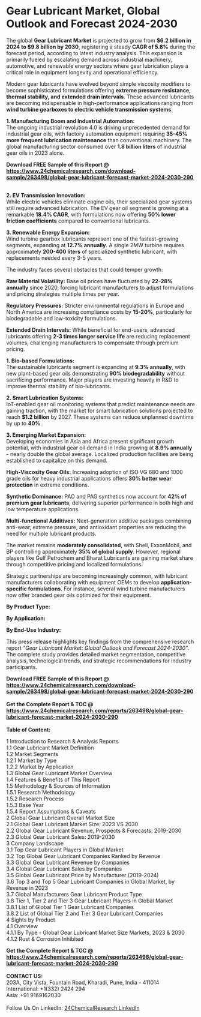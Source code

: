 <h1>Gear Lubricant Market, Global Outlook and Forecast 2024-2030</h1><p>The global <strong>Gear Lubricant Market</strong> is projected to grow from <strong>$6.2 billion in 2024 to $9.8 billion by 2030</strong>, registering a steady <strong>CAGR of 5.8%</strong> during the forecast period, according to latest industry analysis. This expansion is primarily fueled by escalating demand across industrial machinery, automotive, and renewable energy sectors where gear lubrication plays a critical role in equipment longevity and operational efficiency.</p><p>Modern gear lubricants have evolved beyond simple viscosity modifiers to become sophisticated formulations offering <strong>extreme pressure resistance, thermal stability, and extended drain intervals</strong>. These advanced lubricants are becoming indispensable in high-performance applications ranging from <strong>wind turbine gearboxes to electric vehicle transmission systems</strong>.</p><p><strong>1. Manufacturing Boom and Industrial Automation:</strong><br>
The ongoing industrial revolution 4.0 is driving unprecedented demand for industrial gear oils, with factory automation equipment requiring <strong>35-45% more frequent lubrication maintenance</strong> than conventional machinery. The global manufacturing sector consumed over <strong>1.8 billion liters</strong> of industrial gear oils in 2023 alone.</p><div><b>Download FREE Sample of this Report @ 
            <a href="https://www.24chemicalresearch.com/download-sample/263498/global-gear-lubricant-forecast-market-2024-2030-290">
            https://www.24chemicalresearch.com/download-sample/263498/global-gear-lubricant-forecast-market-2024-2030-290</a></b></div><br><p><strong>2. EV Transmission Innovation:</strong><br>
While electric vehicles eliminate engine oils, their specialized gear systems still require advanced lubrication. The EV gear oil segment is growing at a remarkable <strong>18.4% CAGR</strong>, with formulations now offering <strong>50% lower friction coefficients</strong> compared to conventional lubricants.</p><p><strong>3. Renewable Energy Expansion:</strong><br>
Wind turbine gearbox lubricants represent one of the fastest-growing segments, expanding at <strong>12.7% annually</strong>. A single 2MW turbine requires approximately <strong>200-400 liters</strong> of specialized synthetic lubricant, with replacements needed every 3-5 years.</p><p>The industry faces several obstacles that could temper growth:</p><p><strong>Raw Material Volatility:</strong> Base oil prices have fluctuated by <strong>22-28% annually</strong> since 2020, forcing lubricant manufacturers to adjust formulations and pricing strategies multiple times per year.</p><p><strong>Regulatory Pressures:</strong> Stricter environmental regulations in Europe and North America are increasing compliance costs by <strong>15-20%</strong>, particularly for biodegradable and low-toxicity formulations.</p><p><strong>Extended Drain Intervals:</strong> While beneficial for end-users, advanced lubricants offering <strong>2-3 times longer service life</strong> are reducing replacement volumes, challenging manufacturers to compensate through premium pricing.</p><p><strong>1. Bio-based Formulations:</strong><br>
The sustainable lubricants segment is expanding at <strong>9.3% annually</strong>, with new plant-based gear oils demonstrating <strong>90% biodegradability</strong> without sacrificing performance. Major players are investing heavily in R&amp;D to improve thermal stability of bio-lubricants.</p><p><strong>2. Smart Lubrication Systems:</strong><br>
IoT-enabled gear oil monitoring systems that predict maintenance needs are gaining traction, with the market for smart lubrication solutions projected to reach <strong>$1.2 billion</strong> by 2027. These systems can reduce unplanned downtime by up to <strong>40%</strong>.</p><p><strong>3. Emerging Market Expansion:</strong><br>
Developing economies in Asia and Africa present significant growth potential, with industrial gear oil demand in India growing at <strong>8.9% annually</strong> - nearly double the global average. Localized production facilities are being established to capitalize on this demand.</p><p><strong>High-Viscosity Gear Oils:</strong> Increasing adoption of ISO VG 680 and 1000 grade oils for heavy industrial applications offers <strong>30% better wear protection</strong> in extreme conditions.</p><p><strong>Synthetic Dominance:</strong> PAO and PAG synthetics now account for <strong>42% of premium gear lubricants</strong>, delivering superior performance in both high and low temperature applications.</p><p><strong>Multi-functional Additives:</strong> Next-generation additive packages combining anti-wear, extreme pressure, and antioxidant properties are reducing the need for multiple lubricant products.</p><p>The market remains <strong>moderately consolidated</strong>, with Shell, ExxonMobil, and BP controlling approximately <strong>35% of global supply</strong>. However, regional players like Gulf Petrochem and Bharat Lubricants are gaining market share through competitive pricing and localized formulations.</p><p>Strategic partnerships are becoming increasingly common, with lubricant manufacturers collaborating with equipment OEMs to develop <strong>application-specific formulations</strong>. For instance, several wind turbine manufacturers now offer branded gear oils optimized for their equipment.</p><p><strong>By Product Type:</strong></p><p><strong>By Application:</strong></p><p><strong>By End-Use Industry:</strong></p><p>This press release highlights key findings from the comprehensive research report <em>"Gear Lubricant Market: Global Outlook and Forecast 2024-2030"</em>. The complete study provides detailed market segmentation, competitive analysis, technological trends, and strategic recommendations for industry participants.</p><div><b>Download FREE Sample of this Report @ 
            <a href="https://www.24chemicalresearch.com/download-sample/263498/global-gear-lubricant-forecast-market-2024-2030-290">
            https://www.24chemicalresearch.com/download-sample/263498/global-gear-lubricant-forecast-market-2024-2030-290</a></b></div><br><div><b>Get the Complete Report & TOC @ 
            <a href="https://www.24chemicalresearch.com/reports/263498/global-gear-lubricant-forecast-market-2024-2030-290">
            https://www.24chemicalresearch.com/reports/263498/global-gear-lubricant-forecast-market-2024-2030-290</a></b></div><br>
            <b>Table of Content:</b><p>1 Introduction to Research & Analysis Reports<br />
    1.1 Gear Lubricant Market Definition<br />
    1.2 Market Segments<br />
        1.2.1 Market by Type<br />
        1.2.2 Market by Application<br />
    1.3 Global Gear Lubricant Market Overview<br />
    1.4 Features & Benefits of This Report<br />
    1.5 Methodology & Sources of Information<br />
        1.5.1 Research Methodology<br />
        1.5.2 Research Process<br />
        1.5.3 Base Year<br />
        1.5.4 Report Assumptions & Caveats<br />
2 Global Gear Lubricant Overall Market Size<br />
    2.1 Global Gear Lubricant Market Size: 2023 VS 2030<br />
    2.2 Global Gear Lubricant Revenue, Prospects & Forecasts: 2019-2030<br />
    2.3 Global Gear Lubricant Sales: 2019-2030<br />
3 Company Landscape<br />
    3.1 Top Gear Lubricant Players in Global Market<br />
    3.2 Top Global Gear Lubricant Companies Ranked by Revenue<br />
    3.3 Global Gear Lubricant Revenue by Companies<br />
    3.4 Global Gear Lubricant Sales by Companies<br />
    3.5 Global Gear Lubricant Price by Manufacturer (2019-2024)<br />
    3.6 Top 3 and Top 5 Gear Lubricant Companies in Global Market, by Revenue in 2023<br />
    3.7 Global Manufacturers Gear Lubricant Product Type<br />
    3.8 Tier 1, Tier 2 and Tier 3 Gear Lubricant Players in Global Market<br />
        3.8.1 List of Global Tier 1 Gear Lubricant Companies<br />
        3.8.2 List of Global Tier 2 and Tier 3 Gear Lubricant Companies<br />
4 Sights by Product<br />
    4.1 Overview<br />
        4.1.1 By Type - Global Gear Lubricant Market Size Markets, 2023 & 2030<br />
        4.1.2 Rust & Corrosion Inhibited<br />
  </p><div><b>Get the Complete Report & TOC @ 
            <a href="https://www.24chemicalresearch.com/reports/263498/global-gear-lubricant-forecast-market-2024-2030-290">
            https://www.24chemicalresearch.com/reports/263498/global-gear-lubricant-forecast-market-2024-2030-290</a></b></div><br><b>CONTACT US:</b><br>
            203A, City Vista, Fountain Road, Kharadi, Pune, India - 411014<br>
            International: +1(332) 2424 294<br>
            Asia: +91 9169162030 <br><br>
            Follow Us On LinkedIn: <a href="https://www.linkedin.com/company/24chemicalresearch/">24ChemicalResearch LinkedIn</a>